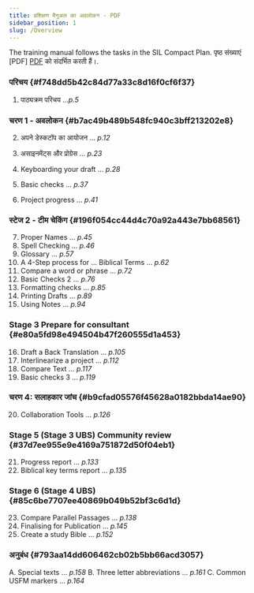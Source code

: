 ```yaml
---
title: प्रशिक्षण मैनुअल का अवलोकन - PDF
sidebar_position: 1
slug: /Overview
---
```




The training manual follows the tasks in the SIL Compact Plan. पृष्ठ संख्याएं [PDF] [PDF](https://manual.paratext.org/img/Ptx-man-hi-9.3.pdf) को संदर्भित करती हैं।.


### परिचय {#f748dd5b42c84d77a33c8d16f0cf6f37}


1. पाठ्यक्रम परिचय ..._p.5_


### चरण 1 - अवलोकन {#b7ac49b489b548fc940c3bff213202e8}


2. अपने डेस्कटॉप का आयोजन ... _p.12_


3. असाइनमेंट्स और प्रोग्रेस ... _p.23_
4. Keyboarding your draft ... _p.28_
5. Basic checks ... _p.37_
6. Project progress ... _p.41_


### स्टेज 2 - टीम चेकिंग {#196f054cc44d4c70a92a443e7bb68561}


7. Proper Names ... _p.45_
8. Spell Checking ... _p.46_
9. Glossary ... _p.57_
10. A 4-Step process for ... Biblical Terms ... _p.62_
11. Compare a word or phrase ... _p.72_
12. Basic Checks 2 ... _p.76_
13. Formatting checks ... _p.85_
14. Printing Drafts ... _p.89_
15. Using Notes ... _p.94_


### Stage 3 Prepare for consultant {#e80a5fd98e494504b47f260555d1a453}


16. Draft a Back Translation ... _p.105_
17. Interlinearize a project ... _p.112_
18. Compare Text ... _p.117_
19. Basic checks 3 ... _p.119_


### चरण 4: सलाहकार जांच {#b9cfad05576f45628a0182bbda14ae90}


20. Collaboration Tools ... _p.126_


### Stage 5 (Stage 3 UBS) Community review {#37d7ee955e9e4169a751872d50f04eb1}


21. Progress report ... _p.133_
22. Biblical key terms report ... _p.135_


### Stage 6 (Stage 4 UBS) {#85c6be7707ee40869b049b52bf3c6d1d}


23. Compare Parallel Passages ... _p.138_
24. Finalising for Publication ... _p.145_
25. Create a study Bible ... _p.152_


### अनुबंध {#793aa14dd606462cb02b5bb66acd3057}


A. Special texts ... _p.158_ B. Three letter abbreviations ... _p.161_ C. Common USFM markers ... _p.164_


